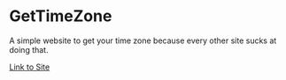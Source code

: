 # GetTimeZone
A simple website to get your time zone because every other site sucks at doing that.

[Link to Site](https://sonic4999.github.io/GetTimeZone/)
